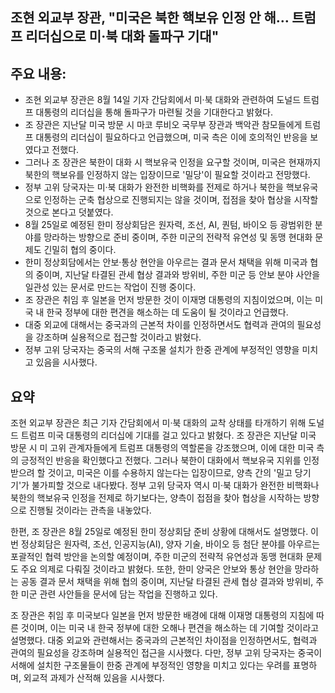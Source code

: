 ## 조현 외교부 장관, "미국은 북한 핵보유 인정 안 해… 트럼프 리더십으로 미·북 대화 돌파구 기대"

## 주요 내용:
*   조현 외교부 장관은 8월 14일 기자 간담회에서 미·북 대화와 관련하여 도널드 트럼프 대통령의 리더십을 통해 돌파구가 마련될 것을 기대한다고 밝혔다.
*   조 장관은 지난달 미국 방문 시 마코 루비오 국무부 장관과 백악관 참모들에게 트럼프 대통령의 리더십이 필요하다고 언급했으며, 미국 측은 이에 호의적인 반응을 보였다고 전했다.
*   그러나 조 장관은 북한이 대화 시 핵보유국 인정을 요구할 것이며, 미국은 현재까지 북한의 핵보유를 인정하지 않는 입장이므로 '밀당'이 필요할 것이라고 전망했다.
*   정부 고위 당국자는 미·북 대화가 완전한 비핵화를 전제로 하거나 북한을 핵보유국으로 인정하는 군축 협상으로 진행되지는 않을 것이며, 접점을 찾아 협상을 시작할 것으로 본다고 덧붙였다.
*   8월 25일로 예정된 한미 정상회담은 원자력, 조선, AI, 퀀텀, 바이오 등 광범위한 분야를 망라하는 방향으로 준비 중이며, 주한 미군의 전략적 유연성 및 동맹 현대화 문제도 긴밀히 협의 중이다.
*   한미 정상회담에서는 안보·통상 현안을 아우르는 결과 문서 채택을 위해 미국과 협의 중이며, 지난달 타결된 관세 협상 결과와 방위비, 주한 미군 등 안보 분야 사안을 일관성 있는 문서로 만드는 작업이 진행 중이다.
*   조 장관은 취임 후 일본을 먼저 방문한 것이 이재명 대통령의 지침이었으며, 이는 미국 내 한국 정부에 대한 편견을 해소하는 데 도움이 될 것이라고 언급했다.
*   대중 외교에 대해서는 중국과의 근본적 차이를 인정하면서도 협력과 관여의 필요성을 강조하며 실용적으로 접근할 것이라고 밝혔다.
*   정부 고위 당국자는 중국의 서해 구조물 설치가 한중 관계에 부정적인 영향을 미치고 있음을 시사했다.

## 요약
조현 외교부 장관은 최근 기자 간담회에서 미·북 대화의 교착 상태를 타개하기 위해 도널드 트럼프 미국 대통령의 리더십에 기대를 걸고 있다고 밝혔다. 조 장관은 지난달 미국 방문 시 미 고위 관계자들에게 트럼프 대통령의 역할론을 강조했으며, 이에 대한 미국 측의 긍정적인 반응을 확인했다고 전했다. 그러나 북한이 대화에서 핵보유국 지위를 인정받으려 할 것이고, 미국은 이를 수용하지 않는다는 입장이므로, 양측 간의 '밀고 당기기'가 불가피할 것으로 내다봤다. 정부 고위 당국자 역시 미·북 대화가 완전한 비핵화나 북한의 핵보유국 인정을 전제로 하기보다는, 양측이 접점을 찾아 협상을 시작하는 방향으로 진행될 것이라는 관측을 내놓았다.

한편, 조 장관은 8월 25일로 예정된 한미 정상회담 준비 상황에 대해서도 설명했다. 이번 정상회담은 원자력, 조선, 인공지능(AI), 양자 기술, 바이오 등 첨단 분야를 아우르는 포괄적인 협력 방안을 논의할 예정이며, 주한 미군의 전략적 유연성과 동맹 현대화 문제도 주요 의제로 다뤄질 것이라고 밝혔다. 또한, 한미 양국은 안보와 통상 현안을 망라하는 공동 결과 문서 채택을 위해 협의 중이며, 지난달 타결된 관세 협상 결과와 방위비, 주한 미군 관련 사안들을 문서에 담는 작업을 진행하고 있다.

조 장관은 취임 후 미국보다 일본을 먼저 방문한 배경에 대해 이재명 대통령의 지침에 따른 것이며, 이는 미국 내 한국 정부에 대한 오해나 편견을 해소하는 데 기여할 것이라고 설명했다. 대중 외교와 관련해서는 중국과의 근본적인 차이점을 인정하면서도, 협력과 관여의 필요성을 강조하며 실용적인 접근을 시사했다. 다만, 정부 고위 당국자는 중국이 서해에 설치한 구조물들이 한중 관계에 부정적인 영향을 미치고 있다는 우려를 표명하며, 외교적 과제가 산적해 있음을 시사했다.